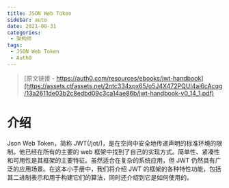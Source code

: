 ```yaml
---
title: JSON Web Token
sidebar: auto
date: 2021-08-31
categories:
 - 架构师
tags:
 - JSON Web Token
 - Auth0
---
```


> [原文链接 - https://auth0.com/resources/ebooks/jwt-handbook](https://assets.ctfassets.net/2ntc334xpx65/o5J4X472PQUI4ai6cAcqg/13a2611de03b2c8edbd09c3ca14ae86b/jwt-handbook-v0_14_1.pdf)

# 介绍

Json Web Token，简称 JWT(/jot/)，是在空间中安全地传递声明的标准环境的限制。他已经在所有的主要的 web 框架中找到了自己的实现方式。简单性、紧凑性和可用性是其框架的主要特征。虽然适合在复杂的系统应用，但 JWT 仍然具有广泛的应用场景。在这本小手册中，我们将介绍 JWT 的框架的各种特性功能，包括其二进制表示和用于构建它们的算法，同时还介绍到它是如何使用的。

